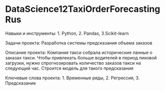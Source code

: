 # DataScience12TaxiOrderForecastingRus

Навыки и инструменты: 1. Python, 2. Pandas, 3.Scikit-learn

Задачи проекта: Разработка системы предсказания объема заказов

Описание проекта: Компания такси собрала исторические ланные о заказах такси. Чтобы привлекать больше водителей в период пиковой загрузки, нужно спрогнозировать количество заказов такси на следующий час. Строится модель для такого предсказания

Ключевые слова проекта: 1. Временные ряды, 2. Регрессия, 3. Предсказание
